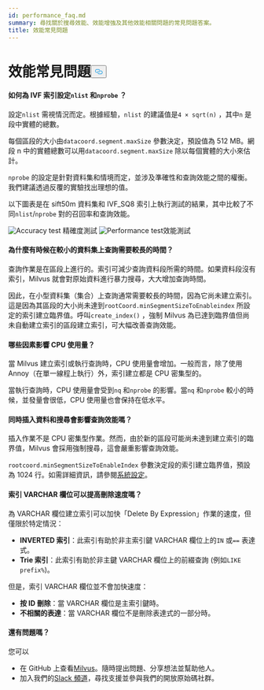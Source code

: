 ```yaml
---
id: performance_faq.md
summary: 尋找關於搜尋效能、效能增強及其他效能相關問題的常見問題答案。
title: 效能常見問題
---
```


<h1 id="Performance-FAQ" class="common-anchor-header">效能常見問題<button data-href="#Performance-FAQ" class="anchor-icon" translate="no">
      <svg translate="no"
        aria-hidden="true"
        focusable="false"
        height="20"
        version="1.1"
        viewBox="0 0 16 16"
        width="16"
      >
        <path
          fill="#0092E4"
          fill-rule="evenodd"
          d="M4 9h1v1H4c-1.5 0-3-1.69-3-3.5S2.55 3 4 3h4c1.45 0 3 1.69 3 3.5 0 1.41-.91 2.72-2 3.25V8.59c.58-.45 1-1.27 1-2.09C10 5.22 8.98 4 8 4H4c-.98 0-2 1.22-2 2.5S3 9 4 9zm9-3h-1v1h1c1 0 2 1.22 2 2.5S13.98 12 13 12H9c-.98 0-2-1.22-2-2.5 0-.83.42-1.64 1-2.09V6.25c-1.09.53-2 1.84-2 3.25C6 11.31 7.55 13 9 13h4c1.45 0 3-1.69 3-3.5S14.5 6 13 6z"
        ></path>
      </svg>
    </button></h1><h4 id="How-to-set-nlist-and-nprobe-for-IVF-indexes" class="common-anchor-header">如何為 IVF 索引設定<code translate="no">nlist</code> 和<code translate="no">nprobe</code> ？</h4><p>設定<code translate="no">nlist</code> 需視情況而定。根據經驗，<code translate="no">nlist</code> 的建議值是<code translate="no">4 × sqrt(n)</code> ，其中<code translate="no">n</code> 是段中實體的總數。</p>
<p>每個區段的大小由<code translate="no">datacoord.segment.maxSize</code> 參數決定，預設值為 512 MB。網段 n 中的實體總數可以用<code translate="no">datacoord.segment.maxSize</code> 除以每個實體的大小來估計。</p>
<p><code translate="no">nprobe</code> 的設定是針對資料集和情境而定，並涉及準確性和查詢效能之間的權衡。我們建議透過反覆的實驗找出理想的值。</p>
<p>以下圖表是在 sift50m 資料集和 IVF_SQ8 索引上執行測試的結果，其中比較了不同<code translate="no">nlist</code>/<code translate="no">nprobe</code> 對的召回率和查詢效能。</p>
<p>
  
   <span class="img-wrapper"> <img translate="no" src="/docs/v2.5.x/assets/accuracy_nlist_nprobe.png" alt="Accuracy test" class="doc-image" id="accuracy-test" />
   </span> <span class="img-wrapper"> <span>精確度測試</span> </span> <span class="img-wrapper"> <img translate="no" src="/docs/v2.5.x/assets/performance_nlist_nprobe.png" alt="Performance test" class="doc-image" id="performance-test" /><span>效能測試</span> </span></p>
<h4 id="Why-do-queries-sometimes-take-longer-on-smaller-datasets" class="common-anchor-header">為什麼有時候在較小的資料集上查詢需要較長的時間？</h4><p>查詢作業是在區段上進行的。索引可減少查詢資料段所需的時間。如果資料段沒有索引，Milvus 就會對原始資料進行暴力搜尋，大大增加查詢時間。</p>
<p>因此，在小型資料集（集合）上查詢通常需要較長的時間，因為它尚未建立索引。這是因為其區段的大小尚未達到<code translate="no">rootCoord.minSegmentSizeToEnableindex</code> 所設定的索引建立臨界值。呼叫<code translate="no">create_index()</code> ，強制 Milvus 為已達到臨界值但尚未自動建立索引的區段建立索引，可大幅改善查詢效能。</p>
<h4 id="What-factors-impact-CPU-usage" class="common-anchor-header">哪些因素影響 CPU 使用量？</h4><p>當 Milvus 建立索引或執行查詢時，CPU 使用量會增加。一般而言，除了使用 Annoy（在單一線程上執行）外，索引建立都是 CPU 密集型的。</p>
<p>當執行查詢時，CPU 使用量會受到<code translate="no">nq</code> 和<code translate="no">nprobe</code> 的影響。當<code translate="no">nq</code> 和<code translate="no">nprobe</code> 較小的時候，並發量會很低，CPU 使用量也會保持在低水平。</p>
<h4 id="Does-simultaneously-inserting-data-and-searching-impact-query-performance" class="common-anchor-header">同時插入資料和搜尋會影響查詢效能嗎？</h4><p>插入作業不是 CPU 密集型作業。然而，由於新的區段可能尚未達到建立索引的臨界值，Milvus 會採用強制搜尋，這會嚴重影響查詢效能。</p>
<p><code translate="no">rootcoord.minSegmentSizeToEnableIndex</code> 參數決定段的索引建立臨界值，預設為 1024 行。如需詳細資訊，請參閱<a href="/docs/zh-hant/v2.5.x/system_configuration.md">系統設定</a>。</p>
<h4 id="Can-indexing-a-VARCHAR-field-improve-deletion-speed" class="common-anchor-header">索引 VARCHAR 欄位可以提高刪除速度嗎？</h4><p>為 VARCHAR 欄位建立索引可以加快「Delete By Expression」作業的速度，但僅限於特定情況：</p>
<ul>
<li><strong>INVERTED 索引</strong>：此索引有助於非主索引鍵 VARCHAR 欄位上的<code translate="no">IN</code> 或<code translate="no">==</code> 表達式。</li>
<li><strong>Trie 索引</strong>：此索引有助於非主鍵 VARCHAR 欄位上的前綴查詢 (例如<code translate="no">LIKE prefix%</code>)。</li>
</ul>
<p>但是，索引 VARCHAR 欄位並不會加快速度：</p>
<ul>
<li><strong>按 ID 刪除</strong>：當 VARCHAR 欄位是主索引鍵時。</li>
<li><strong>不相關的表達</strong>：當 VARCHAR 欄位不是刪除表達式的一部分時。</li>
</ul>
<h4 id="Still-have-questions" class="common-anchor-header">還有問題嗎？</h4><p>您可以</p>
<ul>
<li>在 GitHub 上查看<a href="https://github.com/milvus-io/milvus/issues">Milvus</a>。隨時提出問題、分享想法並幫助他人。</li>
<li>加入我們的<a href="https://join.slack.com/t/milvusio/shared_invite/enQtNzY1OTQ0NDI3NjMzLWNmYmM1NmNjOTQ5MGI5NDhhYmRhMGU5M2NhNzhhMDMzY2MzNDdlYjM5ODQ5MmE3ODFlYzU3YjJkNmVlNDQ2ZTk">Slack 頻道</a>，尋找支援並參與我們的開放原始碼社群。</li>
</ul>
